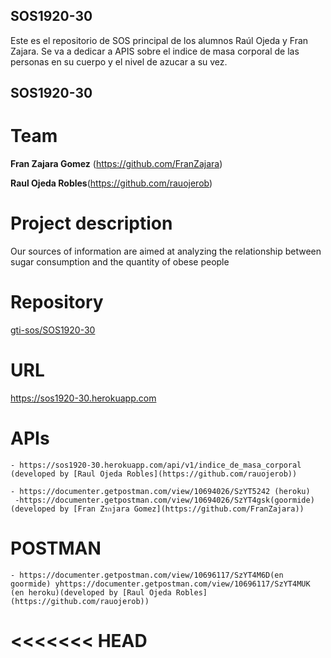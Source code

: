 ## SOS1920-30
Este es el repositorio de SOS principal de los alumnos Raúl Ojeda y Fran Zajara. Se va a dedicar a APIS sobre el indice de masa corporal de las personas en su cuerpo y el nivel de azucar a su vez.
## SOS1920-30
# Team
   **Fran Zajara Gomez** (https://github.com/FranZajara)
   
   **Raul Ojeda Robles**(https://github.com/rauojerob)
# Project description  
Our sources of information are aimed at analyzing the relationship between sugar consumption and the quantity of obese people
# Repository 
[gti-sos/SOS1920-30](https://github.com/gti-sos/SOS1920-30)
# URL
https://sos1920-30.herokuapp.com
# APIs
    - https://sos1920-30.herokuapp.com/api/v1/indice_de_masa_corporal (developed by [Raul Ojeda Robles](https://github.com/rauojerob))
    
    - https://documenter.getpostman.com/view/10694026/SzYT5242 (heroku)
     -https://documenter.getpostman.com/view/10694026/SzYT4gsk(goormide)
	(developed by [Fran Zรกjara Gomez](https://github.com/FranZajara))
# POSTMAN
	- https://documenter.getpostman.com/view/10696117/SzYT4M6D(en goormide) yhttps://documenter.getpostman.com/view/10696117/SzYT4MUK (en heroku)(developed by [Raul Ojeda Robles](https://github.com/rauojerob)) 
<<<<<<< HEAD
=======
